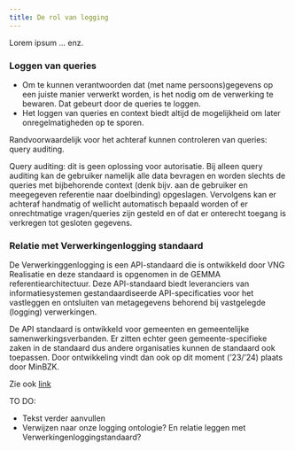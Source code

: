 ```yaml
---
title: De rol van logging
---
```

Lorem ipsum ... enz.

### Loggen van queries
- Om te kunnen verantwoorden dat (met name persoons)gegevens op een juiste manier verwerkt worden, is het nodig om de verwerking te bewaren. Dat gebeurt door de queries te loggen.
- Het loggen van queries en context biedt altijd de mogelijkheid om later onregelmatigheden op te sporen.

Randvoorwaardelijk voor het achteraf kunnen controleren van queries: query auditing.

Query auditing: dit is geen oplossing voor autorisatie. Bij alleen query auditing kan de gebruiker namelijk alle data bevragen en worden slechts de queries met bijbehorende context (denk bijv. aan de gebruiker en meegegeven referentie naar doelbinding) opgeslagen. Vervolgens kan er achteraf handmatig of wellicht automatisch bepaald worden of er onrechtmatige vragen/queries zijn gesteld en of dat er onterecht toegang is verkregen tot gesloten gegevens.

### Relatie met Verwerkingenlogging standaard 
De Verwerkinggenlogging is een API-standaard die is ontwikkeld door VNG Realisatie en deze standaard is opgenomen in de GEMMA referentiearchitectuur. Deze API-standaard biedt leveranciers van informatiesystemen gestandaardiseerde API-specificaties voor het vastleggen en ontsluiten van metagegevens behorend bij vastgelegde (logging) verwerkingen.

De API standaard is ontwikkeld voor gemeenten en gemeentelijke samenwerkingsverbanden. Er zitten echter geen gemeente-specifieke zaken in de standaard dus andere organisaties kunnen de standaard ook toepassen. Door ontwikkeling vindt dan ook op dit moment (’23/’24) plaats door MinBZK.

Zie ook [link](https://vngrealisatie.github.io/gemma-verwerkingenlogging/) 

TO DO:
- Tekst verder aanvullen
- Verwijzen naar onze logging ontologie? En relatie leggen met Verwerkingenloggingstandaard?
